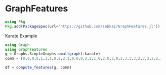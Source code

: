 # GraphFeatures

```julia
using Pkg
Pkg.add(PackageSpec(url="https://github.com/sebkaz/GraphFeatures.jl"))
```
Karate Example

```julia
using Graph
using GraphFeatures
g = Graphs.SimpleGraphs.smallgraph(:karate)
comm = [0,0,0,0,1,1,1,0,2,2,1,0,0,0,2,2,1,0,2,0,2,0,2,3,3,3,2,3,3,2,2,3,2,2]

df = compute_features(g, comm)

```
